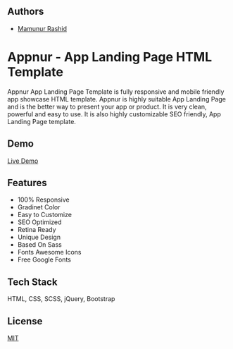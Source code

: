 
## Authors

- [Mamunur Rashid](https://mamunverse.com/)


# Appnur - App Landing Page HTML Template

Appnur App Landing Page Template is fully responsive and mobile friendly app showcase HTML template. 
Appnur is highly suitable App Landing Page and is the better way to present your app or product. 
It is very clean, powerful and easy to use. It is also highly customizable SEO friendly, App Landing Page template. 

## Demo
[Live Demo](https://mamunverse.github.io/Appnur-App-Landing-Page-HTML-Template/)



## Features

- 100% Responsive
-  Gradinet Color
- Easy to Customize
- SEO Optimized
- Retina Ready
- Unique Design
- Based On Sass
- Fonts Awesome Icons
- Free Google Fonts

## Tech Stack
HTML, CSS, SCSS, jQuery, Bootstrap


## License

[MIT](https://choosealicense.com/licenses/mit/)

